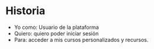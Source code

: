 # Historia

- Yo como: Usuario de la plataforma
- Quiero: quiero poder iniciar sesión
- Para: acceder a mis cursos personalizados y recursos.
